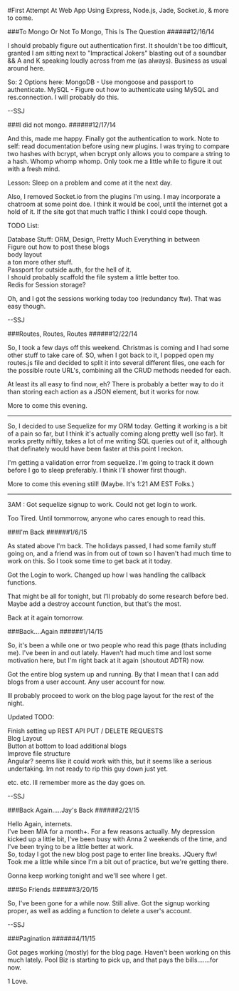 #First Attempt At Web App Using Express, Node.js, Jade, Socket.io, & more to come.

###To Mongo Or Not To Mongo, This Is The Question
######12/16/14

I should probably figure out authentication first. It shouldn't be too difficult, granted I am sitting next to "Impractical Jokers" blasting out of a soundbar && A and K speaking loudly across from me (as always). Business as usual around here.

So: 2 Options here:
MongoDB - Use mongoose and passport to authenticate.
MySQL - Figure out how to authenticate using MySQL and res.connection. I will probably do this.

--SSJ

###I did not mongo.
######12/17/14


And this, made me happy. Finally got the authentication to work. Note to self: read documentation before using new plugins. I was trying to compare two hashes with bcrypt, when bcrypt only allows you to compare a string to a hash. Whomp whomp whomp. Only took me a little while to figure it out with a fresh mind.

Lesson: Sleep on a problem and come at it the next day. 

Also, I removed Socket.io from the plugins I'm using. I may incorporate a chatroom at some point doe. I think it would be cool, until the internet got a hold of it. If the site got that much traffic I think I could cope though.

TODO List: 

Database Stuff: ORM, Design, Pretty Much Everything in between  
Figure out how to post these blogs  
body layout  
a ton more other stuff.  
Passport for outside auth, for the hell of it.  
I should probably scaffold the file system a little better too.  
Redis for Session storage?  

Oh, and I got the sessions working today too (redundancy ftw). That was easy though.

--SSJ

###Routes, Routes, Routes
######12/22/14


So, I took a few days off this weekend. Christmas is coming and I had some other stuff to take care of. SO, when I got back to it, I popped open my routes.js file and decided to split it into several different files, one each for the possible route URL's, combining all the CRUD methods needed for each.

At least its all easy to find now, eh? There is probably a better way to do it than storing each action as a JSON element, but it works for now. 

More to come this evening.

----------------------------------------------------------------

So, I decided to use Sequelize for my ORM today. Getting it working is a bit of a pain so far, but I think it's actually coming along pretty well (so far). It works pretty niftily, takes a lot of me writing SQL queries out of it, although that definately would have been faster at this point I reckon. 

I'm getting a validation error from sequelize. I'm going to track it down before I go to sleep preferably. I think I'll shower first though.

More to come this evening still! (Maybe. It's 1:21 AM EST Folks.)

-----------------------------------------------------------------

3AM : Got sequelize signup to work. Could not get login to work. 

Too Tired. Until tommorrow, anyone who cares enough to read this.

###I'm Back
######1/6/15

As stated above I'm back. The holidays passed, I had some family stuff going on, and a friend was in from out of town so I haven't had much time to work on this. So I took some time to get back at it today.

Got the Login to work. Changed up how I was handling the callback functions. 

That might be all for tonight, but I'll probably do some research before bed. Maybe add a destroy account function, but that's the most.

Back at it again tomorrow. 

###Back....Again
######1/14/15

So, it's been a while one or two people who read this page (thats including me). I've been in and out lately. Haven't had much time and lost some motivation here, but I'm right back at it again (shoutout ADTR) now. 

Got the entire blog system up and running. By that I mean that I can add blogs from a user account. Any user account for now. 

Ill probably proceed to work on the blog page layout for the rest of the night.

Updated TODO: 

Finish setting up REST API
    PUT / DELETE REQUESTS  
Blog Layout  
    Button at bottom to load additional blogs  
Improve file structure  
Angular? seems like it could work with this, but it seems like a serious undertaking. Im not ready to rip this guy down just yet.  
    
etc. etc. Ill remember more as the day goes on. 

--SSJ

###Back Again.....Jay's Back
######2/21/15

Hello Again, internets.  
I've been MIA for a month+. For a few reasons actually. My depression kicked up a little bit, I've been busy with Anna 2 weekends of the time, and I've been trying to be a little better at work.  
So, today I got the new blog post page to enter line breaks. JQuery ftw! Took me a little while since I'm a bit out of practice, but we're getting there.  
  
Gonna keep working tonight and we'll see where I get.

###So Friends
######3/20/15

So, I've been gone for a while now. Still alive. Got the signup working proper, as well as adding a function to delete a user's account.

--SSJ

###Pagination
######4/11/15

Got pages working (mostly) for the blog page. Haven't been working on this much lately. Pool Biz is starting to pick up, and that pays the bills.......for now.

1 Love.